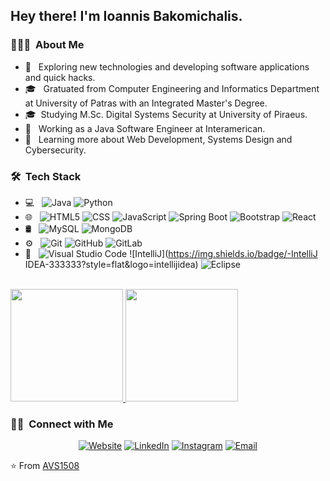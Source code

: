 <h2> Hey there! I'm Ioannis Bakomichalis.</h2>

<h3> 👨🏻‍💻 &nbsp;About Me </h3>

- 🤔     &nbsp; Exploring new technologies and developing software applications and quick hacks.
- 🎓     &nbsp; Gratuated from Computer Engineering and Informatics Department at University of Patras with an Integrated Master's Degree.
- 🎓     &nbsp;Studying M.Sc. Digital Systems Security at University of Piraeus.
- 💼     &nbsp; Working as a Java Software Engineer at Interamerican.
- 🌱     &nbsp; Learning more about Web Development, Systems Design and Cybersecurity.

<h3> 🛠 &nbsp;Tech Stack</h3>

- 💻 &nbsp;
  ![Java](https://img.shields.io/badge/-Java-333333?style=flat&logo=Java&logoColor=007396)
  ![Python](https://img.shields.io/badge/-Python-333333?style=flat&logo=python)
- 🌐 &nbsp;
  ![HTML5](https://img.shields.io/badge/-HTML5-333333?style=flat&logo=HTML5)
  ![CSS](https://img.shields.io/badge/-CSS-333333?style=flat&logo=CSS3&logoColor=1572B6)
  ![JavaScript](https://img.shields.io/badge/-JavaScript-333333?style=flat&logo=javascript)
  ![Spring Boot](https://img.shields.io/badge/-Spring-333333?style=flat&logo=spring)
  ![Bootstrap](https://img.shields.io/badge/-Bootstrap-333333?style=flat&logo=bootstrap&logoColor=563D7C)
  ![React](https://img.shields.io/badge/-React-333333?style=flat&logo=react)
- 🛢 &nbsp;
  ![MySQL](https://img.shields.io/badge/-MySQL-333333?style=flat&logo=mysql)
  ![MongoDB](https://img.shields.io/badge/-MongoDB-333333?style=flat&logo=mongodb)
- ⚙️ &nbsp;
  ![Git](https://img.shields.io/badge/-Git-333333?style=flat&logo=git)
  ![GitHub](https://img.shields.io/badge/-GitHub-333333?style=flat&logo=github)
  ![GitLab](https://img.shields.io/badge/-GitLab-333333?style=flat&logo=gitlab)
- 🔧 &nbsp;
  ![Visual Studio Code](https://img.shields.io/badge/-Visual%20Studio%20Code-333333?style=flat&logo=visual-studio-code&logoColor=007ACC)
  ![IntelliJ](https://img.shields.io/badge/-IntelliJ IDEA-333333?style=flat&logo=intellijidea)
  ![Eclipse](https://img.shields.io/badge/-Eclipse-333333?style=flat&logo=eclipse-ide&logoColor=2C2255)


<br/>

<a href="https://github.com/AVS1508">
  <img height="180em" src="https://github-readme-stats.vercel.app/api?username=Mpak1996&theme=buefy&show_icons=true" />
  <img height="180em" src="https://github-readme-stats.vercel.app/api/top-langs/?username=Mpak1996&theme=buefy&layout=compact" />
</a>

<br/>

<h3> 🤝🏻 &nbsp;Connect with Me </h3>

<p align="center">
<a href="https://mpak1996.github.io/myPortfolioWebsite/"><img alt="Website" src="https://img.shields.io/badge/Website-mpak1996.github.io/myPortfolioWebsite-blue?style=flat-square&logo=google-chrome"></a>
<a href="www.linkedin.com/in/ioannisbakomichalis"><img alt="LinkedIn" src="https://img.shields.io/badge/LinkedIn-Ioannis%20Bakomichalis-blue?style=flat-square&logo=linkedin"></a>
<a href="https://www.instagram.com/giannis__mpak/"><img alt="Instagram" src="https://img.shields.io/badge/Instagram-giannis__mpak-blue?style=flat-square&logo=instagram"></a>
<a href="mailto:giannismpak@outlook.com"><img alt="Email" src="https://img.shields.io/badge/Email-giannismpak@outlook.com-blue?style=flat-square&logo=microsoft-outlook"></a>
</p>

⭐️ From [AVS1508](https://github.com/AVS1508)
